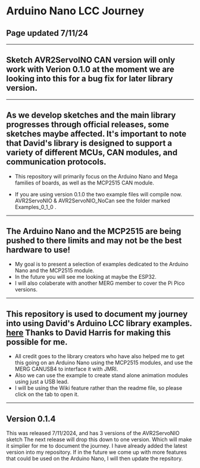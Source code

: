 # Arduino Nano LCC Journey

## Page updated 7/11/24

----

## Sketch AVR2ServoINO CAN version will only work with Verion 0.1.0 at the moment we are looking into this for a bug fix for later library version.

----

## As we develop sketches and the main library progresses through official releases, some sketches maybe affected. It's important to note that David's library is designed to support a variety of different MCUs, CAN modules, and communication protocols.

- This repository will primarily focus on the Arduino Nano and Mega families of boards, as well as the MCP2515 CAN module.

- If you are using version 0.1.0 the two example files will compile now. AVR2ServoNIO & AVR2ServoNIO_NoCan see the folder marked Examples_0_1_0 .

----

## The Arduino Nano and the MCP2515 are being pushed to there limits and may not be the best hardware to use!

- My goal is to present a selection of examples dedicated to the Arduino Nano and the MCP2515 module.
- In the future you will see me looking at maybe the ESP32.
- I will also colaberate with another MERG member to cover the Pi Pico versions.

----

## This repository is used to document my journey into using David's Arduino LCC library examples. [here](https://github.com/openlcb/OpenLCB_Single_Thread) Thanks to David Harris for making this possible for me.

- All credit goes to the library creators who have also helped me to get this going on an Arduino Nano using the MCP2515 modules, and use the MERG CANUSB4 to interface it with JMRI.
- Also we can use the example to create stand alone animation modules using just a USB lead.
- I will be using the Wiki feature rather than the readme file, so please click on the tab to open it.

----

## Version 0.1.4

This was released 7/11/2024, and has 3 versions of the AVR2ServoNIO sketch The next release will drop this down to one version. Which will make it simplier for me to document the journey. I have already added the latest version into my repository. If in the future we come up with more features that could be used on the Arduino Nano, I will then update the repsitory.





